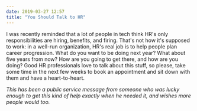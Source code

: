 ```yaml
---
date: 2019-03-27 12:57
title: "You Should Talk to HR"
---
```


I was recently reminded that a lot of people in tech think HR's only responsibilities are hiring, benefits, and firing.
That's not how it's supposed to work:
in a well-run organization,
HR's real job is to help people plan career progression.
What do you want to be doing next year?
What about five years from now?
How are you going to get there,
and how are you doing?
Good HR professionals love to talk about this stuff,
so please,
take some time in the next few weeks to book an appointment and sit down with them and have a heart-to-heart.

*This has been a public service message
from someone who was lucky enough to get this kind of help exactly when he needed it,
and wishes more people would too.*

